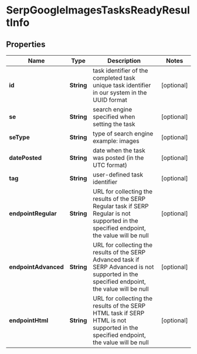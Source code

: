 

# SerpGoogleImagesTasksReadyResultInfo


## Properties

| Name | Type | Description | Notes |
|------------ | ------------- | ------------- | -------------|
|**id** | **String** | task identifier of the completed task unique task identifier in our system in the UUID format |  [optional] |
|**se** | **String** | search engine specified when setting the task |  [optional] |
|**seType** | **String** | type of search engine example: images |  [optional] |
|**datePosted** | **String** | date when the task was posted (in the UTC format) |  [optional] |
|**tag** | **String** | user-defined task identifier |  [optional] |
|**endpointRegular** | **String** | URL for collecting the results of the SERP Regular task if SERP Regular is not supported in the specified endpoint, the value will be null |  [optional] |
|**endpointAdvanced** | **String** | URL for collecting the results of the SERP Advanced task if SERP Advanced is not supported in the specified endpoint, the value will be null |  [optional] |
|**endpointHtml** | **String** | URL for collecting the results of the SERP HTML task if SERP HTML is not supported in the specified endpoint, the value will be null |  [optional] |



